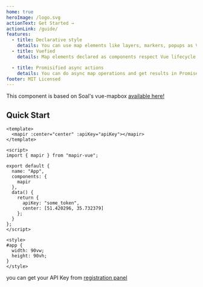 ```yaml
---
home: true
heroImage: /logo.svg
actionText: Get Started →
actionLink: /guide/
features:
  - title: Declarative style
    details: You can use map elements like layers, markers, popups as Vue components and control them via synchronized props
  - title: Vuefied
    details: Map elements declared as components respect Vue lifecycle, emit map events like Vue events and can be used in OOP-style

  - title: Promisified async actions
    details: You can do async map operations and get results in Promise without messing with map events and figuring out what action cause it
footer: MIT Licensed
---
```


<!-- ::: tip Persian Documentation
Persian documentation would be available on support.map.ir soon.
::: -->

This component is based on Soal's vue-mapbox [available here!](https://github.com/soal/vue-mapbox)

## Quick Start

<ClientOnly>
  <Simple />
</ClientOnly>

```vue
<template>
  <mapir :center="center" :apiKey="apiKey"></mapir>
</template>

<script>
import { mapir } from "mapir-vue";

export default {
  name: "App",
  components: {
    mapir
  },
  data() {
    return {
      apiKey: "some_token",
      center: [51.420296, 35.732379]
    };
  }
};
</script>

<style>
#app {
  width: 90vw;
  height: 90vh;
}
</style>
```

you can get your API Key from [registration panel](https://corp.map.ir/registration/)

<!-- ::: tip Dependencies
[Vue.js 2.5+](https://github.com/vuejs/vue)
::: -->

<!-- ::: warning Browser compatibility
_Coming soon_
::: -->
